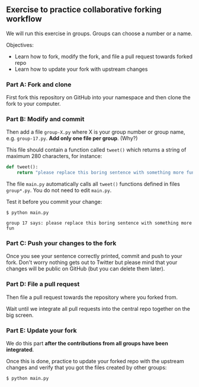 ## Exercise to practice collaborative forking workflow

We will run this exercise in groups. Groups can choose a number or a name.

Objectives:

- Learn how to fork, modify the fork, and file a pull request towards forked repo
- Learn how to update your fork with upstream changes


### Part A: Fork and clone

First fork this repository on GitHub into your namespace and then clone the fork to your computer.


### Part B: Modify and commit

Then add a file `group-X.py` where X is your group number or group name, e.g. `group-17.py`.
**Add only one file per group**. (Why?)

This file should contain a function called `tweet()` which returns
a string of maximum 280 characters, for instance:

```python
def tweet():
    return "please replace this boring sentence with something more fun"
```

The file `main.py` automatically calls all `tweet()` functions defined in files
`group*.py`. You do not need to edit `main.py`.

Test it before you commit your change:

```shell
$ python main.py

group 17 says: please replace this boring sentence with something more fun
```

### Part C: Push your changes to the fork

Once you see your sentence correctly printed, commit and push to your fork. Don't worry
nothing gets out to Twitter but please mind that your changes will be public on
GitHub (but you can delete them later).


### Part D: File a pull request

Then file a pull request towards the repository where you forked from.

Wait until we integrate all pull requests into the central repo
together on the big screen.


### Part E: Update your fork

We do this part **after the contributions from all groups have been integrated**.

Once this is done, practice to update your forked repo with the upstream
changes and verify that you got the files created by other groups:

```shell
$ python main.py
```
